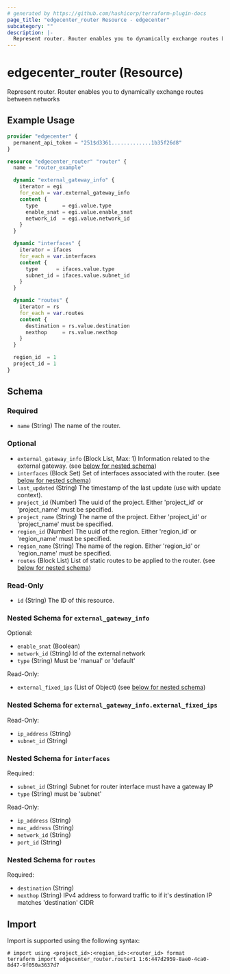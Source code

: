 ```yaml
---
# generated by https://github.com/hashicorp/terraform-plugin-docs
page_title: "edgecenter_router Resource - edgecenter"
subcategory: ""
description: |-
  Represent router. Router enables you to dynamically exchange routes between networks
---
```


# edgecenter_router (Resource)

Represent router. Router enables you to dynamically exchange routes between networks

## Example Usage

```terraform
provider "edgecenter" {
  permanent_api_token = "251$d3361.............1b35f26d8"
}

resource "edgecenter_router" "router" {
  name = "router_example"

  dynamic "external_gateway_info" {
    iterator = egi
    for_each = var.external_gateway_info
    content {
      type        = egi.value.type
      enable_snat = egi.value.enable_snat
      network_id  = egi.value.network_id
    }
  }

  dynamic "interfaces" {
    iterator = ifaces
    for_each = var.interfaces
    content {
      type      = ifaces.value.type
      subnet_id = ifaces.value.subnet_id
    }
  }

  dynamic "routes" {
    iterator = rs
    for_each = var.routes
    content {
      destination = rs.value.destination
      nexthop     = rs.value.nexthop
    }
  }

  region_id  = 1
  project_id = 1
}
```

<!-- schema generated by tfplugindocs -->
## Schema

### Required

- `name` (String) The name of the router.

### Optional

- `external_gateway_info` (Block List, Max: 1) Information related to the external gateway. (see [below for nested schema](#nestedblock--external_gateway_info))
- `interfaces` (Block Set) Set of interfaces associated with the router. (see [below for nested schema](#nestedblock--interfaces))
- `last_updated` (String) The timestamp of the last update (use with update context).
- `project_id` (Number) The uuid of the project. Either 'project_id' or 'project_name' must be specified.
- `project_name` (String) The name of the project. Either 'project_id' or 'project_name' must be specified.
- `region_id` (Number) The uuid of the region. Either 'region_id' or 'region_name' must be specified.
- `region_name` (String) The name of the region. Either 'region_id' or 'region_name' must be specified.
- `routes` (Block List) List of static routes to be applied to the router. (see [below for nested schema](#nestedblock--routes))

### Read-Only

- `id` (String) The ID of this resource.

<a id="nestedblock--external_gateway_info"></a>
### Nested Schema for `external_gateway_info`

Optional:

- `enable_snat` (Boolean)
- `network_id` (String) Id of the external network
- `type` (String) Must be 'manual' or 'default'

Read-Only:

- `external_fixed_ips` (List of Object) (see [below for nested schema](#nestedatt--external_gateway_info--external_fixed_ips))

<a id="nestedatt--external_gateway_info--external_fixed_ips"></a>
### Nested Schema for `external_gateway_info.external_fixed_ips`

Read-Only:

- `ip_address` (String)
- `subnet_id` (String)



<a id="nestedblock--interfaces"></a>
### Nested Schema for `interfaces`

Required:

- `subnet_id` (String) Subnet for router interface must have a gateway IP
- `type` (String) must be 'subnet'

Read-Only:

- `ip_address` (String)
- `mac_address` (String)
- `network_id` (String)
- `port_id` (String)


<a id="nestedblock--routes"></a>
### Nested Schema for `routes`

Required:

- `destination` (String)
- `nexthop` (String) IPv4 address to forward traffic to if it's destination IP matches 'destination' CIDR

## Import

Import is supported using the following syntax:

```shell
# import using <project_id>:<region_id>:<router_id> format
terraform import edgecenter_router.router1 1:6:447d2959-8ae0-4ca0-8d47-9f050a3637d7
```
